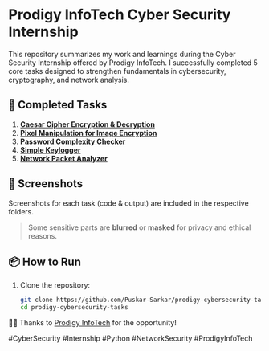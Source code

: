 # Prodigy InfoTech Cyber Security Internship

This repository summarizes my work and learnings during the Cyber Security Internship offered by Prodigy InfoTech. I successfully completed 5 core tasks designed to strengthen fundamentals in cybersecurity, cryptography, and network analysis.

## 🔐 Completed Tasks

1. **[Caesar Cipher Encryption & Decryption](https://github.com/Puskar-Sarkar/PRODIGY_CS_01)**
2. **[Pixel Manipulation for Image Encryption](https://github.com/Puskar-Sarkar/PRODIGY_CS_02)**
3. **[Password Complexity Checker](https://github.com/Puskar-Sarkar/PRODIGY_CS_03)**
4. **[Simple Keylogger](https://github.com/Puskar-Sarkar/PRODIGY_CS_04)**
5. **[Network Packet Analyzer](https://github.com/Puskar-Sarkar/PRODIGY_CS_05)**


## 📸 Screenshots
Screenshots for each task (code & output) are included in the respective folders.

> Some sensitive parts are **blurred** or **masked** for privacy and ethical reasons.

## 📦 How to Run
1. Clone the repository:
   ```bash
   git clone https://github.com/Puskar-Sarkar/prodigy-cybersecurity-tasks.git
   cd prodigy-cybersecurity-tasks

👨‍💻 Thanks to [Prodigy InfoTech](https://prodigyinfotech.dev/) for the opportunity!

#CyberSecurity #Internship #Python #NetworkSecurity #ProdigyInfoTech
